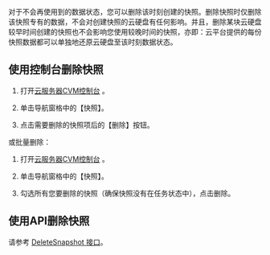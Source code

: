 对于不会再使用到的数据状态，您可以删除该时刻创建的快照。删除快照时仅删除该快照专有的数据，不会对创建快照的云硬盘有任何影响。并且，删除某块云硬盘较早时间创建的快照也不会影响您使用较晚时间的快照，亦即：云平台提供的每份快照数据都可以单独地还原云硬盘至该时刻数据状态。

## 使用控制台删除快照
1) 打开[云服务器CVM控制台](http://console.tcecqpoc.fsphere.cn/cvm/) 。

2) 单击导航窗格中的【快照】。

3) 点击需要删除的快照项后的【删除】按钮。

或批量删除：

1) 打开[云服务器CVM控制台](http://console.tcecqpoc.fsphere.cn/cvm/) 。

2) 单击导航窗格中的【快照】。

3) 勾选所有您要删除的快照（确保快照没有在任务状态中），点击删除。

## 使用API删除快照
请参考 [DeleteSnapshot 接口](/doc/api/364/2531)。
